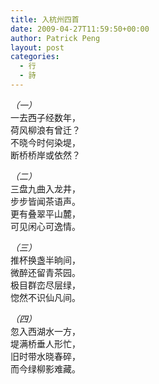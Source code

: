 ```yaml
---
title: 入杭州四首
date: 2009-04-27T11:59:50+00:00
author: Patrick Peng
layout: post
categories:
  - 行
  - 詩
---
```

*（一）*  
一去西子经数年，  
荷风柳浪有曾迁？  
不晓今时何染堤，  
断桥桥岸或依然？

*（二）*  
三盘九曲入龙井，  
步步皆闻茶语声。  
更有叠翠平山麓，  
可见闲心可逸情。 

*（三）*  
推杯换盏半晌间，  
微醉还留青茶园。  
极目群峦尽层绿，  
惚然不识仙凡间。

*（四）*  
忽入西湖水一方，  
堤满桥垂人形忙，  
旧时带水晓春碎，  
而今绿柳影难藏。
